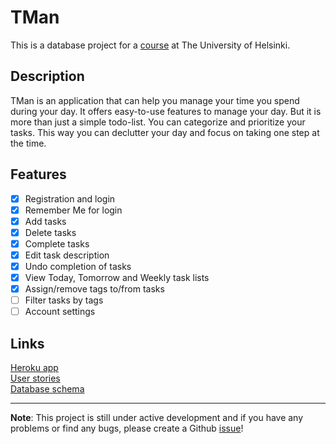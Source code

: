 # TMan
This is a database project for a [course](https://materiaalit.github.io/tsoha-18/) at The University of Helsinki.

## Description
TMan is an application that can help you manage your time you spend during your day. It offers 
easy-to-use features to manage your day. But it is more than just a simple todo-list. You can categorize 
and prioritize your tasks. This way you can declutter your day and focus on taking one 
step at the time.

## Features
- [x] Registration and login
- [x] Remember Me for login
- [x] Add tasks
- [x] Delete tasks
- [x] Complete tasks
- [x] Edit task description
- [x] Undo completion of tasks
- [x] View Today, Tomorrow and Weekly task lists
- [x] Assign/remove tags to/from tasks
- [ ] Filter tasks by tags
- [ ] Account settings

## Links
[Heroku app](https://tsoha-tman.herokuapp.com)  
[User stories](docs/user-stories.md)  
[Database schema](docs/img/db-schema-v2.png)  

---

**Note**: This project is still under active development and if you have any problems or find any
bugs, please create a Github [issue](https://github.com/doc97/tman/issues)!
